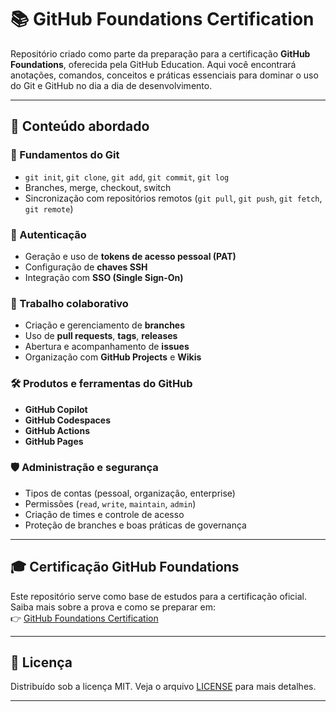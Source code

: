 # 📚 GitHub Foundations Certification

Repositório criado como parte da preparação para a certificação **GitHub Foundations**, oferecida pela GitHub Education. Aqui você encontrará anotações, comandos, conceitos e práticas essenciais para dominar o uso do Git e GitHub no dia a dia de desenvolvimento.

---

## 🧠 Conteúdo abordado

### 🔧 Fundamentos do Git
- `git init`, `git clone`, `git add`, `git commit`, `git log`
- Branches, merge, checkout, switch
- Sincronização com repositórios remotos (`git pull`, `git push`, `git fetch`, `git remote`)

### 🔐 Autenticação
- Geração e uso de **tokens de acesso pessoal (PAT)**
- Configuração de **chaves SSH**
- Integração com **SSO (Single Sign-On)**

### 🤝 Trabalho colaborativo
- Criação e gerenciamento de **branches**
- Uso de **pull requests**, **tags**, **releases**
- Abertura e acompanhamento de **issues**
- Organização com **GitHub Projects** e **Wikis**

### 🛠️ Produtos e ferramentas do GitHub
- **GitHub Copilot**
- **GitHub Codespaces**
- **GitHub Actions**
- **GitHub Pages**

### 🛡️ Administração e segurança
- Tipos de contas (pessoal, organização, enterprise)
- Permissões (`read`, `write`, `maintain`, `admin`)
- Criação de times e controle de acesso
- Proteção de branches e boas práticas de governança

---

## 🎓 Certificação GitHub Foundations

Este repositório serve como base de estudos para a certificação oficial. Saiba mais sobre a prova e como se preparar em:  
👉 [GitHub Foundations Certification](https://education.github.com/experiences/foundations_certificate)

---

## 📄 Licença

Distribuído sob a licença MIT. Veja o arquivo [LICENSE](LICENSE) para mais detalhes.

---
